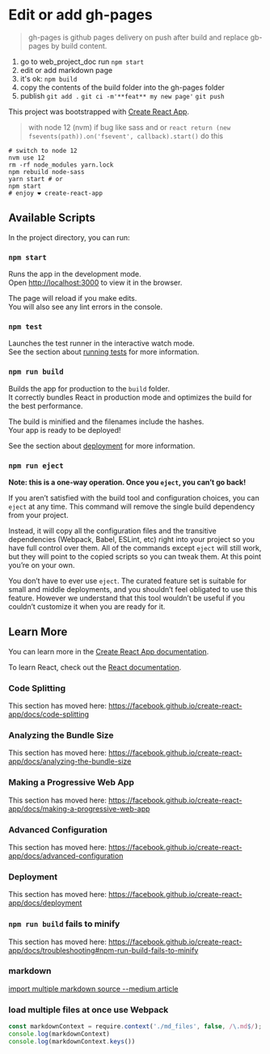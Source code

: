 # Edit or add gh-pages

> gh-pages is github pages delivery on push after build and replace gb-pages by build content.

1. go to web_project_doc run ```npm start```
2. edit or add markdown page
3. it's ok: ```npm build```
4. copy the contents of the build folder into the gh-pages folder
5. publish ```git add .``` ```git ci -m'**feat** my new page'``` ```git push```

This project was bootstrapped with [Create React App](https://github.com/facebook/create-react-app).

> with node 12 (nvm) if bug like sass and or ```react return (new fsevents(path)).on('fsevent', callback).start()``` do this

```
# switch to node 12
nvm use 12
rm -rf node_modules yarn.lock
npm rebuild node-sass
yarn start # or
npm start
# enjoy ❤️ create-react-app
```

## Available Scripts

In the project directory, you can run:

### `npm start`

Runs the app in the development mode.<br>
Open [http://localhost:3000](http://localhost:3000) to view it in the browser.

The page will reload if you make edits.<br>
You will also see any lint errors in the console.

### `npm test`

Launches the test runner in the interactive watch mode.<br>
See the section about [running tests](https://facebook.github.io/create-react-app/docs/running-tests) for more information.

### `npm run build`

Builds the app for production to the `build` folder.<br>
It correctly bundles React in production mode and optimizes the build for the best performance.

The build is minified and the filenames include the hashes.<br>
Your app is ready to be deployed!

See the section about [deployment](https://facebook.github.io/create-react-app/docs/deployment) for more information.

### `npm run eject`

**Note: this is a one-way operation. Once you `eject`, you can’t go back!**

If you aren’t satisfied with the build tool and configuration choices, you can `eject` at any time. This command will remove the single build dependency from your project.

Instead, it will copy all the configuration files and the transitive dependencies (Webpack, Babel, ESLint, etc) right into your project so you have full control over them. All of the commands except `eject` will still work, but they will point to the copied scripts so you can tweak them. At this point you’re on your own.

You don’t have to ever use `eject`. The curated feature set is suitable for small and middle deployments, and you shouldn’t feel obligated to use this feature. However we understand that this tool wouldn’t be useful if you couldn’t customize it when you are ready for it.

## Learn More

You can learn more in the [Create React App documentation](https://facebook.github.io/create-react-app/docs/getting-started).

To learn React, check out the [React documentation](https://reactjs.org/).

### Code Splitting

This section has moved here: <https://facebook.github.io/create-react-app/docs/code-splitting>

### Analyzing the Bundle Size

This section has moved here: <https://facebook.github.io/create-react-app/docs/analyzing-the-bundle-size>

### Making a Progressive Web App

This section has moved here: <https://facebook.github.io/create-react-app/docs/making-a-progressive-web-app>

### Advanced Configuration

This section has moved here: <https://facebook.github.io/create-react-app/docs/advanced-configuration>

### Deployment

This section has moved here: <https://facebook.github.io/create-react-app/docs/deployment>

### `npm run build` fails to minify

This section has moved here: <https://facebook.github.io/create-react-app/docs/troubleshooting#npm-run-build-fails-to-minify>

### markdown

[import multiple markdown source --medium article]( https://medium.com/@shawnstern/importing-multiple-markdown-files-into-a-react-component-with-webpack-7548559fce6f )

### load multiple files at once use Webpack

```javascript
const markdownContext = require.context('./md_files', false, /\.md$/);
console.log(markdownContext)
console.log(markdownContext.keys())
```
